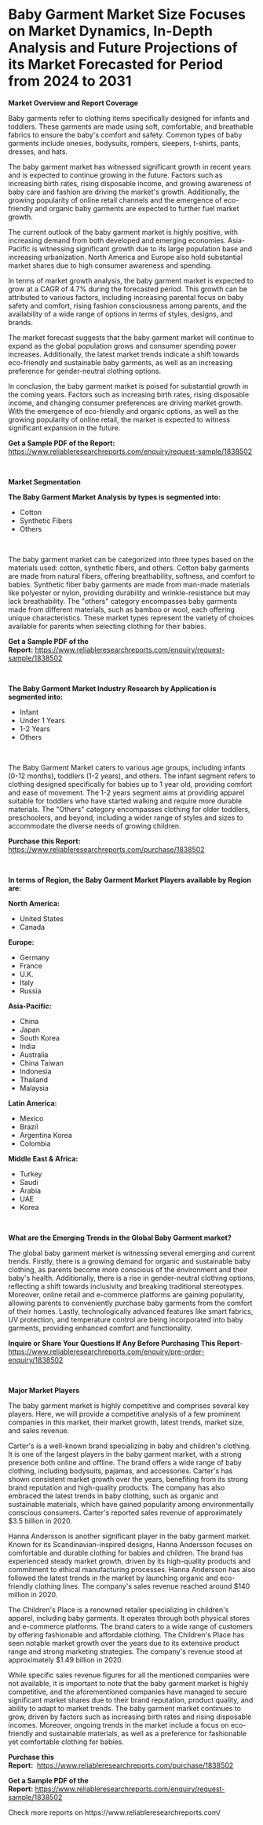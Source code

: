 <p><h1>Baby Garment Market Size Focuses on Market Dynamics, In-Depth Analysis and Future Projections of its Market Forecasted for Period from 2024 to 2031</h1></p><p><strong>Market Overview and Report Coverage</strong></p>
<p><p>Baby garments refer to clothing items specifically designed for infants and toddlers. These garments are made using soft, comfortable, and breathable fabrics to ensure the baby's comfort and safety. Common types of baby garments include onesies, bodysuits, rompers, sleepers, t-shirts, pants, dresses, and hats.</p><p>The baby garment market has witnessed significant growth in recent years and is expected to continue growing in the future. Factors such as increasing birth rates, rising disposable income, and growing awareness of baby care and fashion are driving the market's growth. Additionally, the growing popularity of online retail channels and the emergence of eco-friendly and organic baby garments are expected to further fuel market growth.</p><p>The current outlook of the baby garment market is highly positive, with increasing demand from both developed and emerging economies. Asia-Pacific is witnessing significant growth due to its large population base and increasing urbanization. North America and Europe also hold substantial market shares due to high consumer awareness and spending.</p><p>In terms of market growth analysis, the baby garment market is expected to grow at a CAGR of 4.7% during the forecasted period. This growth can be attributed to various factors, including increasing parental focus on baby safety and comfort, rising fashion consciousness among parents, and the availability of a wide range of options in terms of styles, designs, and brands.</p><p>The market forecast suggests that the baby garment market will continue to expand as the global population grows and consumer spending power increases. Additionally, the latest market trends indicate a shift towards eco-friendly and sustainable baby garments, as well as an increasing preference for gender-neutral clothing options.</p><p>In conclusion, the baby garment market is poised for substantial growth in the coming years. Factors such as increasing birth rates, rising disposable income, and changing consumer preferences are driving market growth. With the emergence of eco-friendly and organic options, as well as the growing popularity of online retail, the market is expected to witness significant expansion in the future.</p></p>
<p><strong>Get a Sample PDF of the Report:</strong> <a href="https://www.reliableresearchreports.com/enquiry/request-sample/1838502">https://www.reliableresearchreports.com/enquiry/request-sample/1838502</a></p>
<p>&nbsp;</p>
<p><strong>Market Segmentation</strong></p>
<p><strong>The Baby Garment Market Analysis by types is segmented into:</strong></p>
<p><ul><li>Cotton</li><li>Synthetic Fibers</li><li>Others</li></ul></p>
<p>&nbsp;</p>
<p><p>The baby garment market can be categorized into three types based on the materials used: cotton, synthetic fibers, and others. Cotton baby garments are made from natural fibers, offering breathability, softness, and comfort to babies. Synthetic fiber baby garments are made from man-made materials like polyester or nylon, providing durability and wrinkle-resistance but may lack breathability. The "others" category encompasses baby garments made from different materials, such as bamboo or wool, each offering unique characteristics. These market types represent the variety of choices available for parents when selecting clothing for their babies.</p></p>
<p><strong>Get a Sample PDF of the Report:</strong>&nbsp;<a href="https://www.reliableresearchreports.com/enquiry/request-sample/1838502">https://www.reliableresearchreports.com/enquiry/request-sample/1838502</a></p>
<p>&nbsp;</p>
<p><strong>The Baby Garment Market Industry Research by Application is segmented into:</strong></p>
<p><ul><li>Infant</li><li>Under 1 Years</li><li>1-2 Years</li><li>Others</li></ul></p>
<p>&nbsp;</p>
<p><p>The Baby Garment Market caters to various age groups, including infants (0-12 months), toddlers (1-2 years), and others. The infant segment refers to clothing designed specifically for babies up to 1 year old, providing comfort and ease of movement. The 1-2 years segment aims at providing apparel suitable for toddlers who have started walking and require more durable materials. The "Others" category encompasses clothing for older toddlers, preschoolers, and beyond, including a wider range of styles and sizes to accommodate the diverse needs of growing children.</p></p>
<p><strong>Purchase this Report:</strong>&nbsp; <a href="https://www.reliableresearchreports.com/purchase/1838502">https://www.reliableresearchreports.com/purchase/1838502</a></p>
<p>&nbsp;</p>
<p><strong>In terms of Region, the Baby Garment Market Players available by Region are:</strong></p>
<p>
    <p> <strong> North America: </strong>
        <ul>
            <li>United States</li>
            <li>Canada</li>
        </ul>
        </p> 
    <p> <strong> Europe: </strong>
        <ul>
            <li>Germany</li>
            <li>France</li>
            <li>U.K.</li>
            <li>Italy</li>
            <li>Russia</li>
        </ul>
        </p> 
    <p> <strong> Asia-Pacific: </strong>
        <ul>
            <li>China</li>
            <li>Japan</li>
            <li>South Korea</li>
            <li>India</li>
            <li>Australia</li>
            <li>China Taiwan</li>
            <li>Indonesia</li>
            <li>Thailand</li>
            <li>Malaysia</li>
        </ul>
        </p> 
    <p> <strong> Latin America: </strong>
        <ul>
            <li>Mexico</li>
            <li>Brazil</li>
            <li>Argentina Korea</li>
            <li>Colombia</li>
        </ul>
        </p> 
    <p> <strong> Middle East & Africa: </strong>
        <ul>
            <li>Turkey</li>
            <li>Saudi</li>
            <li>Arabia</li>
            <li>UAE</li>
            <li>Korea</li>
        </ul>
    </p>
    </p>
<p>&nbsp;</p>
<p><strong>What are the Emerging Trends in the Global Baby Garment market?</strong></p>
<p><p>The global baby garment market is witnessing several emerging and current trends. Firstly, there is a growing demand for organic and sustainable baby clothing, as parents become more conscious of the environment and their baby's health. Additionally, there is a rise in gender-neutral clothing options, reflecting a shift towards inclusivity and breaking traditional stereotypes. Moreover, online retail and e-commerce platforms are gaining popularity, allowing parents to conveniently purchase baby garments from the comfort of their homes. Lastly, technologically advanced features like smart fabrics, UV protection, and temperature control are being incorporated into baby garments, providing enhanced comfort and functionality.</p></p>
<p><strong>Inquire or Share Your Questions If Any Before Purchasing This Report</strong>- <a href="https://www.reliableresearchreports.com/enquiry/pre-order-enquiry/1838502">https://www.reliableresearchreports.com/enquiry/pre-order-enquiry/1838502</a></p>
<p>&nbsp;</p>
<p><strong>Major Market Players</strong></p>
<p><p>The baby garment market is highly competitive and comprises several key players. Here, we will provide a competitive analysis of a few prominent companies in this market, their market growth, latest trends, market size, and sales revenue.</p><p>Carter's is a well-known brand specializing in baby and children's clothing. It is one of the largest players in the baby garment market, with a strong presence both online and offline. The brand offers a wide range of baby clothing, including bodysuits, pajamas, and accessories. Carter's has shown consistent market growth over the years, benefiting from its strong brand reputation and high-quality products. The company has also embraced the latest trends in baby clothing, such as organic and sustainable materials, which have gained popularity among environmentally conscious consumers. Carter's reported sales revenue of approximately $3.5 billion in 2020.</p><p>Hanna Andersson is another significant player in the baby garment market. Known for its Scandinavian-inspired designs, Hanna Andersson focuses on comfortable and durable clothing for babies and children. The brand has experienced steady market growth, driven by its high-quality products and commitment to ethical manufacturing processes. Hanna Andersson has also followed the latest trends in the market by launching organic and eco-friendly clothing lines. The company's sales revenue reached around $140 million in 2020.</p><p>The Children's Place is a renowned retailer specializing in children's apparel, including baby garments. It operates through both physical stores and e-commerce platforms. The brand caters to a wide range of customers by offering fashionable and affordable clothing. The Children's Place has seen notable market growth over the years due to its extensive product range and strong marketing strategies. The company's revenue stood at approximately $1.49 billion in 2020.</p><p>While specific sales revenue figures for all the mentioned companies were not available, it is important to note that the baby garment market is highly competitive, and the aforementioned companies have managed to secure significant market shares due to their brand reputation, product quality, and ability to adapt to market trends. The baby garment market continues to grow, driven by factors such as increasing birth rates and rising disposable incomes. Moreover, ongoing trends in the market include a focus on eco-friendly and sustainable materials, as well as a preference for fashionable yet comfortable clothing for babies.</p></p>
<p><strong>Purchase this Report:</strong>&nbsp;&nbsp;<a href="https://www.reliableresearchreports.com/purchase/1838502">https://www.reliableresearchreports.com/purchase/1838502</a></p>
<p></p>
<p><strong>Get a Sample PDF of the Report:</strong>&nbsp;<a href="https://www.reliableresearchreports.com/enquiry/request-sample/1838502">https://www.reliableresearchreports.com/enquiry/request-sample/1838502</a></p>
<p>Check more reports on https://www.reliableresearchreports.com/</p>